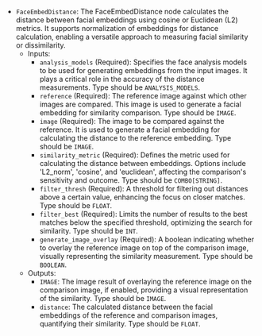 - `FaceEmbedDistance`: The FaceEmbedDistance node calculates the distance between facial embeddings using cosine or Euclidean (L2) metrics. It supports normalization of embeddings for distance calculation, enabling a versatile approach to measuring facial similarity or dissimilarity.
    - Inputs:
        - `analysis_models` (Required): Specifies the face analysis models to be used for generating embeddings from the input images. It plays a critical role in the accuracy of the distance measurements. Type should be `ANALYSIS_MODELS`.
        - `reference` (Required): The reference image against which other images are compared. This image is used to generate a facial embedding for similarity comparison. Type should be `IMAGE`.
        - `image` (Required): The image to be compared against the reference. It is used to generate a facial embedding for calculating the distance to the reference embedding. Type should be `IMAGE`.
        - `similarity_metric` (Required): Defines the metric used for calculating the distance between embeddings. Options include 'L2_norm', 'cosine', and 'euclidean', affecting the comparison's sensitivity and outcome. Type should be `COMBO[STRING]`.
        - `filter_thresh` (Required): A threshold for filtering out distances above a certain value, enhancing the focus on closer matches. Type should be `FLOAT`.
        - `filter_best` (Required): Limits the number of results to the best matches below the specified threshold, optimizing the search for similarity. Type should be `INT`.
        - `generate_image_overlay` (Required): A boolean indicating whether to overlay the reference image on top of the comparison image, visually representing the similarity measurement. Type should be `BOOLEAN`.
    - Outputs:
        - `IMAGE`: The image result of overlaying the reference image on the comparison image, if enabled, providing a visual representation of the similarity. Type should be `IMAGE`.
        - `distance`: The calculated distance between the facial embeddings of the reference and comparison images, quantifying their similarity. Type should be `FLOAT`.
